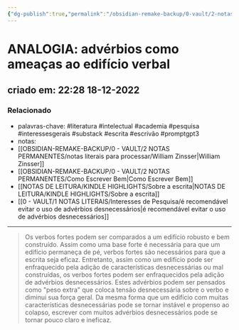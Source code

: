 ```yaml
---
{"dg-publish":true,"permalink":"/obsidian-remake-backup/0-vault/2-notas-permanentes/adverbios-como-ameacas-ao-edificio-verbal/","tags":["permanente","literatura","intelectual","academia","pesquisa","interessesgerais","substack","escrita","escrivão","promptgpt3"],"dgHomeLink":true,"dgShowLocalGraph":true,"dgShowFileTree":true,"dgEnableSearch":true,"noteIcon":""}
---
```


# ANALOGIA: advérbios como ameaças ao edifício verbal
## criado em: 22:28 18-12-2022

### Relacionado
- palavras-chave: #literatura #intelectual #academia #pesquisa #interessesgerais #substack #escrita #escrivão #promptgpt3 
- notas: 
- [[OBSIDIAN-REMAKE-BACKUP/0 - VAULT/2 NOTAS PERMANENTES/notas literais para processar/William Zinsser\|William Zinsser]]
- [[OBSIDIAN-REMAKE-BACKUP/0 - VAULT/2 NOTAS PERMANENTES/Como Escrever Bem\|Como Escrever Bem]]
- [[NOTAS DE LEITURA/KINDLE HIGHLIGHTS/Sobre a escrita\|NOTAS DE LEITURA/KINDLE HIGHLIGHTS/Sobre a escrita]]
- [[0 - VAULT/1 NOTAS LITERAIS/Interesses de Pesquisa/é recomendável evitar o uso de advérbios desnecessários\|é recomendável evitar o uso de advérbios desnecessários]]
---
>Os verbos fortes podem ser comparados a um edifício robusto e bem construído. Assim como uma base forte é necessária para que um edifício permaneça de pé, verbos fortes são necessários para que a escrita seja eficaz. Entretanto, assim como um edifício pode ser enfraquecido pela adição de características desnecessárias ou mal construídas, os verbos fortes podem ser enfraquecidos pela adição de advérbios desnecessários. Estes advérbios podem ser pensados como "peso extra" que coloca tensão desnecessária sobre o verbo e diminui sua força geral. Da mesma forma que um edifício com muitas características desnecessárias pode se tornar instável e propenso ao colapso, escrever com muitos advérbios desnecessários pode se tornar pouco claro e ineficaz.

